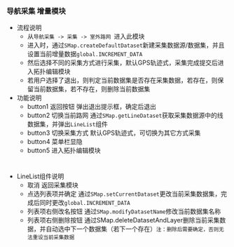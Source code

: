 ### 导航采集 增量模块
* 流程说明
    - 从`导航采集 -> 采集 -> 室外路网 `进入此模块
    - 进入时，通过`SMap.createDefaultDataset`新建采集数据源/数据集，并且设置当前增量数据`global.INCREMENT_DATA`
    - 然后选择不同的采集方式进行采集，默认GPS轨迹式，采集完成提交后进入拓扑编辑模块
    - 若用户选择了退出，则判定当前数据集是否存在采集数据，若存在，则保留当前数据集，若不存在，则删除当前数据集
* 功能说明
    - button1 返回按钮 弹出退出提示框，确定后退出
    - button2 切换当前路网 通过`SMap.getLineDataset`获取采集数据源中的线数据集，并弹出`LineList`组件
    - button3 切换采集方式 默认GPS轨迹式，可切换为其它方式采集
    - button4 菜单栏显隐
    - button5 进入拓扑编辑模块
#
* LineList组件说明
    - 取消 返回采集模块
    - 点选列表项并确定 通过`SMap.setCurrentDataset`更改当前采集数据集，完成后同时更改`global.INCREMENT_DATA`
    - 列表项右侧改名按钮 通过`SMap.modifyDatasetName`修改当前数据集名称
    - 列表项右侧删除按钮 通过SMap.deleteDatasetAndLayer删除当前采集数据，并自动选中下一个数据集（若下一个存在）`注：删除后需要确定，否则无法重设当前采集数据`